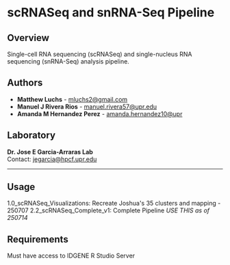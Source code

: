 # scRNASeq and snRNA-Seq Pipeline

## Overview
Single-cell RNA sequencing (scRNASeq) and single-nucleus RNA sequencing (snRNA-Seq) analysis pipeline.

## Authors
- **Matthew Luchs** - [mluchs2@gmail.com](mailto:mluchs2@gmail.com)
- **Manuel J Rivera Rios** - [manuel.rivera57@upr.edu](mailto:manuel.rivera57@upr.edu)
- **Amanda M Hernandez Perez** - [amanda.hernandez10@upr](mailto:amanda.hernandez10@upr.)

## Laboratory
**Dr. Jose E Garcia-Arraras Lab**  
Contact: [jegarcia@hpcf.upr.edu](mailto:jegarcia@hpcf.upr.edu)

---

## Usage
1.0_scRNASeq_Visualizations: Recreate Joshua's 35 clusters and mapping - 250707
2.2_scRNASeq_Complete_v1: Complete Pipeline *USE THIS as of 250714*


## Requirements
Must have access to IDGENE R Studio Server


